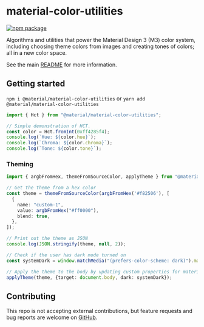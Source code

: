 # material-color-utilities

[![npm package](https://badgen.net/npm/v/@material/material-color-utilities)](https://npmjs.com/package/@material/material-color-utilities)

Algorithms and utilities that power the Material Design 3 (M3) color system,
including choosing theme colors from images and creating tones of colors; all in
a new color space.

See the main
[README](https://github.com/material-foundation/material-color-utilities#readme)
for more information.

## Getting started

`npm i @material/material-color-utilities` or `yarn add @material/material-color-utilities`

```typescript
import { Hct } from "@material/material-color-utilities";

// Simple demonstration of HCT.
const color = Hct.fromInt(0xff4285f4);
console.log(`Hue: ${color.hue}`);
console.log(`Chroma: ${color.chroma}`);
console.log(`Tone: ${color.tone}`);

```

### Theming

```typescript
import { argbFromHex, themeFromSourceColor, applyTheme } from "@material/material-color-utilities";

// Get the theme from a hex color
const theme = themeFromSourceColor(argbFromHex('#f82506'), [
  {
    name: "custom-1",
    value: argbFromHex("#ff0000"),
    blend: true,
  },
]);

// Print out the theme as JSON
console.log(JSON.stringify(theme, null, 2));

// Check if the user has dark mode turned on
const systemDark = window.matchMedia("(prefers-color-scheme: dark)").matches;

// Apply the theme to the body by updating custom properties for material tokens
applyTheme(theme, {target: document.body, dark: systemDark});

```

## Contributing

This repo is not accepting external contributions, but feature requests and bug
reports are welcome on
[GitHub](https://github.com/material-foundation/material-color-utilities/issues).
